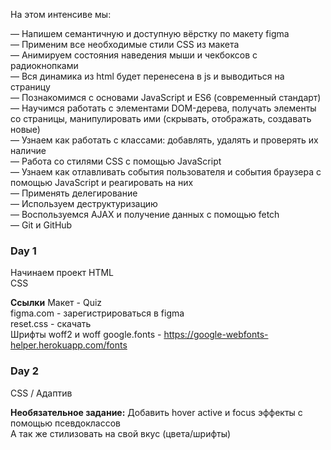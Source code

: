 На этом интенсиве мы:

 

— Напишем семантичную и доступную вёрстку по макету figma\
— Применим все необходимые стили CSS из макета\
— Анимируем состояния наведения мыши и чекбоксов с радиокнопками\
— Вся динамика из html будет перенесена в js и выводиться на страницу\
— Познакомимся с основами JavaScript и ES6 (современный стандарт)\
— Научимся работать с элементами DOM-дерева, получать элементы со страницы, 
манипулировать ими (скрывать, отображать, создавать новые)\
— Узнаем как работать с классами: добавлять, удалять и проверять их наличие\
— Работа со стилями CSS с помощью JavaScript\
— Узнаем как отлавливать события пользователя и события браузера с помощью JavaScript и реагировать на них\
— Применять делегирование\
— Используем деструктуризацию\
— Воспользуемся AJAX и получение данных с помощью fetch\
— Git и GitHub

### Day 1 ###
Начинаем проект HTML\
CSS

**Ссылки**
Макет - Quiz\
figma.com - зарегистрироваться в figma\
reset.css - скачать\
Шрифты woff2 и woff google.fonts - https://google-webfonts-helper.herokuapp.com/fonts

### Day 2 ###
CSS / Адаптив

**Необязательное задание:**
Добавить hover active и focus эффекты с помощью псевдоклассов\
А так же стилизовать на свой вкус (цвета/шрифты)


